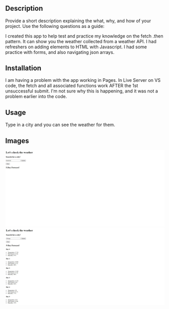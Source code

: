 # <Weather Fetcher App>

## Description

Provide a short description explaining the what, why, and how of your project. Use the following questions as a guide:

I created this app to help test and practice my knowledge on the fetch .then pattern. It can show you the weather collected from a weather API. I had refreshers on adding elements to HTML with Javascript. I had some practice with forms, and also navigating json arrays.

## Installation

I am having a problem with the app working in Pages. In Live Server on VS code, the fetch and all associated functions work AFTER the 1st unsuccessful submit. I'm not sure why this is happening, and it was not a problem earlier into the code.

## Usage

Type in a city and you can see the weather for them.

## Images
![alt text](./assets/images/06-image1.jpg)
![alt text](./assets/images/06-image0.jpg)